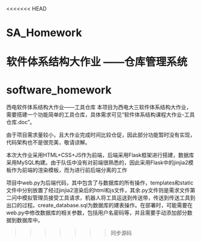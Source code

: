 <<<<<<< HEAD
# SA_Homework
软件体系结构大作业 ——仓库管理系统
=======
# software_homework
西电软件体系结构大作业——工具仓库
本项目为西电大三软件体系结构大作业，需要搭建一个功能简单的工具仓库，具体需求可见“软件体系结构课程大作业-工具仓库.doc”。

由于项目需求量较小，且大作业完成时间比较仓促，因此部分功能暂时没有实现，代码架构也不是很完美，敬请谅解。

本次大作业采用HTML+CSS+JS作为前端，后端采用Flask框架进行搭建，数据库采用MySQL构建。由于队伍中没有对前端很熟悉的，因此采用Flask中的jinjia2模板作为前端的渲染模板，而为进行前后端分离的工作

项目中web.py为后端代码，其中包含了与数据库的所有操作，templates和static文件中分别放置了经过jinjia2渲染后的html和js文件，其余.py文件则是需求文件第二问中模拟管理员接受工具请求，机器人将工具运送到传送带，传送到传送工具到出口的过程。create_database.sql为数据库的建表操作。在部署时，可能需要在web.py中修改数据库的相关参数，包括用户名密码等，并且需要手动添加部分数据到数据库中。
>>>>>>> 同步源码
